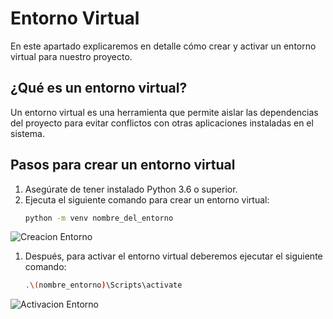 # Entorno Virtual

En este apartado explicaremos en detalle cómo crear y activar un entorno virtual para nuestro proyecto.

## ¿Qué es un entorno virtual?

Un entorno virtual es una herramienta que permite aislar las dependencias del proyecto para evitar conflictos con otras aplicaciones instaladas en el sistema.

## Pasos para crear un entorno virtual

1. Asegúrate de tener instalado Python 3.6 o superior.
2. Ejecuta el siguiente comando para crear un entorno virtual:
   ```bash
   python -m venv nombre_del_entorno
   ```

![Creacion Entorno](_static/entorno_creacion.png)

1. Después, para activar el entorno virtual deberemos ejecutar el siguiente comando:
   ```bash
   .\(nombre_entorno)\Scripts\activate
   ```

![Activacion Entorno](_static/Activacion_Entorno.png)
